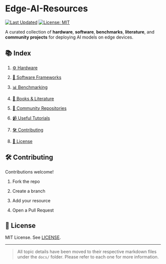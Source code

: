 # Edge-AI-Resources

[![Last Updated](https://img.shields.io/github/last-commit/C8Costa/Edge-Ai-Resources?style=flat-square)](https://github.com/C8Costa/Edge-Ai-Resources/commits/main/) [![License: MIT](https://img.shields.io/badge/License-MIT-yellow.svg?style=flat-square)](https://chatgpt.com/c/LICENSE)

A curated collection of **hardware**, **software**, **benchmarks**, **literature**, and **community projects** for deploying AI models on edge devices.

## 📚 Index

1. [⚙️ Hardware](https://chatgpt.com/c/docs/hardware.md)
    
2. [🧠 Software Frameworks](https://chatgpt.com/c/docs/software-frameworks.md)
    
3. [📊 Benchmarking](https://chatgpt.com/c/docs/benchmarking.md)
    
4. [📖 Books & Literature](https://chatgpt.com/c/docs/literature.md)
    
5. [🤝 Community Repositories](https://chatgpt.com/c/docs/community.md)
    
6. [📹 Useful Tutorials](https://chatgpt.com/c/docs/tutorials.md)
    
7. [🛠️ Contributing](https://chatgpt.com/c/CONTRIBUTING.md)
    
8. [📝 License](https://chatgpt.com/c/LICENSE)
    

## 🛠️ Contributing

Contributions welcome!

1. Fork the repo
    
2. Create a branch
    
3. Add your resource
    
4. Open a Pull Request
    

## 📝 License

MIT License. See [LICENSE](https://chatgpt.com/c/LICENSE).

---

> All topic details have been moved to their respective markdown files under the `docs/` folder. Please refer to each one for more information.